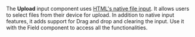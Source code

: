 The **Upload** input component uses [HTML's native file input](https://developer.mozilla.org/en-US/docs/Web/HTML/Element/input/file). It allows users to select files from their device for upload. In addition to native input features, it adds support for Drag and drop and clearing the input.
Use it with the Field component to access all the functionalities.
